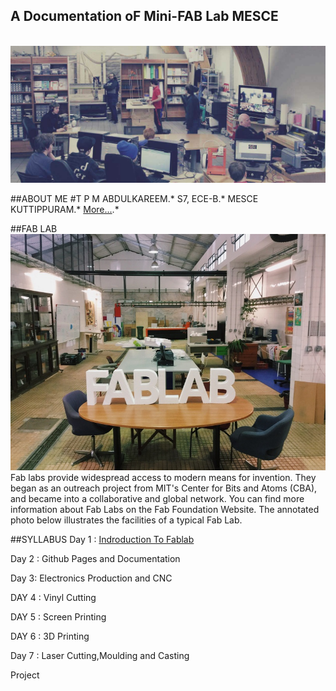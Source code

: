 ##                                        A Documentation oF Mini-FAB Lab MESCE
<br>
<img src="fab2.jpg">


##ABOUT ME
#T P M ABDULKAREEM.*
  S7, ECE-B.*
  MESCE KUTTIPPURAM.*
  [More...](https://tpmabdulkareem.github.io/about).*




##FAB LAB
<img src="fablab.jpg">
    Fab labs provide widespread access to modern means for invention. They began as an outreach project from MIT's Center for Bits and    Atoms (CBA), and became into a collaborative and global network. You can find more information about Fab Labs on the Fab Foundation   Website. The annotated photo below illustrates the facilities of a typical Fab Lab.
    
    
##SYLLABUS
  Day 1 : [Indroduction To Fablab](https://tpmabdulkareem.github.io/Day1)

  Day 2 : Github Pages and Documentation
                               
  Day 3: Electronics Production and CNC
                                
  DAY 4 : Vinyl Cutting
                                	
  DAY 5 : Screen Printing
                                	
  DAY 6 : 3D Printing
                                
  Day 7 : Laser Cutting,Moulding and Casting
                                
  Project


